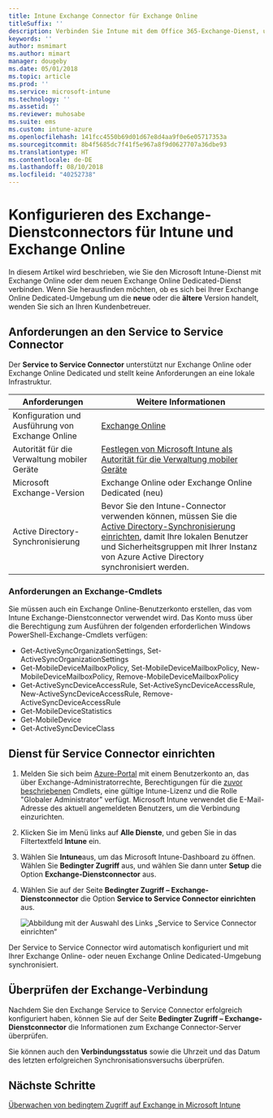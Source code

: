 ```yaml
---
title: Intune Exchange Connector für Exchange Online
titleSuffix: ''
description: Verbinden Sie Intune mit dem Office 365-Exchange-Dienst, um die Verwaltung mobiler Geräte (Mobile Device Management, MDM) mit Exchange ActiveSync zu unterstützen.
keywords: ''
author: msmimart
ms.author: mimart
manager: dougeby
ms.date: 05/01/2018
ms.topic: article
ms.prod: ''
ms.service: microsoft-intune
ms.technology: ''
ms.assetid: ''
ms.reviewer: muhosabe
ms.suite: ems
ms.custom: intune-azure
ms.openlocfilehash: 141fcc4550b69d01d67e8d4aa9f0e6e05717353a
ms.sourcegitcommit: 8b4f5685dc7f41f5e967a8f9d0627707a36dbe93
ms.translationtype: HT
ms.contentlocale: de-DE
ms.lasthandoff: 08/10/2018
ms.locfileid: "40252738"
---
```

# <a name="configure-the-exchange-service-connector-for-intune-and-exchange-online"></a>Konfigurieren des Exchange-Dienstconnectors für Intune und Exchange Online

In diesem Artikel wird beschrieben, wie Sie den Microsoft Intune-Dienst mit Exchange Online oder dem neuen Exchange Online Dedicated-Dienst verbinden. Wenn Sie herausfinden möchten, ob es sich bei Ihrer Exchange Online Dedicated-Umgebung um die **neue** oder die **ältere** Version handelt, wenden Sie sich an Ihren Kundenbetreuer.

## <a name="service-to-service-connector-requirements"></a>Anforderungen an den Service to Service Connector
Der **Service to Service Connector** unterstützt nur Exchange Online oder Exchange Online Dedicated und stellt keine Anforderungen an eine lokale Infrastruktur.


|              Anforderungen               |                                                                                                            Weitere Informationen                                                                                                            |
|----------------------------------------|----------------------------------------------------------------------------------------------------------------------------------------------------------------------------------------------------------------------------------------|
| Konfiguration und Ausführung von Exchange Online |                                                                                 [Exchange Online](https://technet.microsoft.com/library/jj200580.aspx)                                                                                 |
|   Autorität für die Verwaltung mobiler Geräte   |                                                       [Festlegen von Microsoft Intune als Autorität für die Verwaltung mobiler Geräte](mdm-authority-set.md)                                                       |
|       Microsoft Exchange-Version       |                                                                                      Exchange Online oder Exchange Online Dedicated (neu)                                                                                      |
|    Active Directory-Synchronisierung    | Bevor Sie den Intune-Connector verwenden können, müssen Sie die [Active Directory-Synchronisierung einrichten](/intune/users-add), damit Ihre lokalen Benutzer und Sicherheitsgruppen mit Ihrer Instanz von Azure Active Directory synchronisiert werden. |

### <a name="exchange-cmdlet-requirements"></a>Anforderungen an Exchange-Cmdlets

Sie müssen auch ein Exchange Online-Benutzerkonto erstellen, das vom Intune Exchange-Dienstconnector verwendet wird. Das Konto muss über die Berechtigung zum Ausführen der folgenden erforderlichen Windows PowerShell-Exchange-Cmdlets verfügen:

 - Get-ActiveSyncOrganizationSettings, Set-ActiveSyncOrganizationSettings
 - Get-MobileDeviceMailboxPolicy, Set-MobileDeviceMailboxPolicy, New-MobileDeviceMailboxPolicy, Remove-MobileDeviceMailboxPolicy
 - Get-ActiveSyncDeviceAccessRule, Set-ActiveSyncDeviceAccessRule, New-ActiveSyncDeviceAccessRule, Remove-ActiveSyncDeviceAccessRule
 - Get-MobileDeviceStatistics
 - Get-MobileDevice
 - Get-ActiveSyncDeviceClass

## <a name="set-up-the-service-to-service-connector"></a>Dienst für Service Connector einrichten

1. Melden Sie sich beim [Azure-Portal](http://portal.azure.com) mit einem Benutzerkonto an, das über Exchange-Administratorrechte, Berechtigungen für die [zuvor beschriebenen](#exchange-cmdlet-requirements) Cmdlets, eine gültige Intune-Lizenz und die Rolle "Globaler Administrator" verfügt. Microsoft Intune verwendet die E-Mail-Adresse des aktuell angemeldeten Benutzers, um die Verbindung einzurichten.

2. Klicken Sie im Menü links auf **Alle Dienste**, und geben Sie in das Filtertextfeld **Intune** ein.

3. Wählen Sie **Intune**aus, um das Microsoft Intune-Dashboard zu öffnen. Wählen Sie **Bedingter Zugriff** aus, und wählen Sie dann unter **Setup** die Option **Exchange-Dienstconnector** aus.

4.  Wählen Sie auf der Seite **Bedingter Zugriff – Exchange-Dienstconnector** die Option **Service to Service Connector einrichten** aus. 
   
     ![Abbildung mit der Auswahl des Links „Service to Service Connector einrichten“](media/exchange_service_connector.png)

Der Service to Service Connector wird automatisch konfiguriert und mit Ihrer Exchange Online- oder neuen Exchange Online Dedicated-Umgebung synchronisiert.

## <a name="validate-your-exchange-connection"></a>Überprüfen der Exchange-Verbindung

Nachdem Sie den Exchange Service to Service Connector erfolgreich konfiguriert haben, können Sie auf der Seite **Bedingter Zugriff – Exchange-Dienstconnector** die Informationen zum Exchange Connector-Server überprüfen.

Sie können auch den **Verbindungsstatus** sowie die Uhrzeit und das Datum des letzten erfolgreichen Synchronisationsversuchs überprüfen.

## <a name="next-steps"></a>Nächste Schritte
[Überwachen von bedingtem Zugriff auf Exchange in Microsoft Intune](conditional-access-exchange-monitor.md)